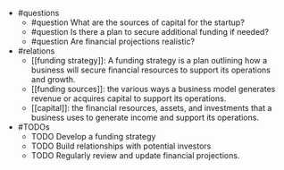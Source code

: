 - #questions
	- #question What are the sources of capital for the startup?
	- #question Is there a plan to secure additional funding if needed?
	- #question Are financial projections realistic?
- #relations
	- [[funding strategy]]: A funding strategy is a plan outlining how a business will secure financial resources to support its operations and growth.
	- [[funding sources]]: the various ways a business model generates revenue or acquires capital to support its operations.
	- [[capital]]: the financial resources, assets, and investments that a business uses to generate income and support its operations.
- #TODOs
	- TODO Develop a funding strategy
	- TODO  Build relationships with potential investors
	- TODO  Regularly review and update financial projections.











